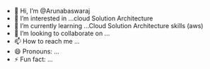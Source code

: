 - 👋 Hi, I’m @Arunabaswaraj
- 👀 I’m interested in ...cloud Solution Architecture
- 🌱 I’m currently learning ...Cloud Solution Architecture skills (aws)
- 💞️ I’m looking to collaborate on ...
- 📫 How to reach me ...
- 😄 Pronouns: ...
- ⚡ Fun fact: ...

<!---
Arunabaswaraj/Arunabaswaraj is a ✨ special ✨ repository because its `README.md` (this file) appears on your GitHub profile.
You can click the Preview link to take a look at your changes.
--->
